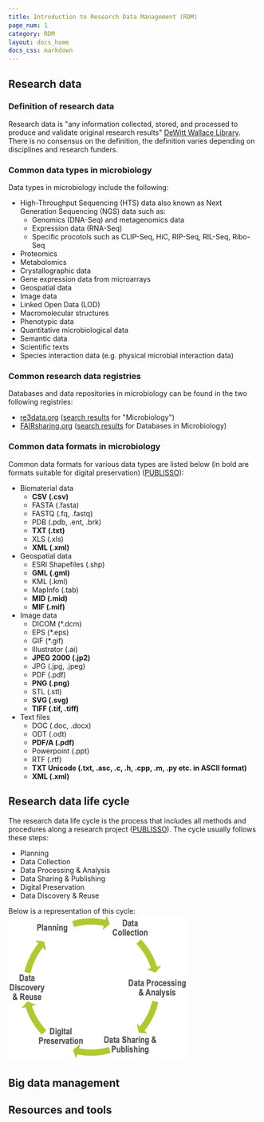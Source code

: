 ```yaml
---
title: Introduction to Research Data Management (RDM)
page_num: 1
category: RDM
layout: docs_home
docs_css: markdown
---
```

## Research data

### Definition of research data
Research data is "any information collected, stored, and processed to produce and validate original research results" [DeWitt Wallace Library](https://libguides.macalester.edu/data1). There is no consensus on the definition, the definition varies depending on disciplines and research funders. 

### Common data types in microbiology
Data types in microbiology include the following:
* High-Throughput Sequencing (HTS) data also known as Next Generation Sequencing (NGS) data such as:
  * Genomics (DNA-Seq) and metagenomics data
  * Expression data (RNA-Seq)
  * Specific procotols such as CLIP-Seq, HiC, RIP-Seq, RIL-Seq, Ribo-Seq
* Proteomics
* Metabolomics
* Crystallographic data
* Gene expression data from microarrays
* Geospatial data
* Image data
* Linked Open Data (LOD)
* Macromolecular structures
* Phenotypic data
* Quantitative microbiological data
* Semantic data
* Scientific texts
* Species interaction data (e.g. physical microbial interaction data)

### Common research data registries
Databases and data repositories in microbiology can be found in the two following registries:
* [re3data.org](https://www.re3data.org/) ([search results](https://www.re3data.org/search?query=Microbiology) for "Microbiology")
* [FAIRsharing.org](https://fairsharing.org/) ([search results](https://fairsharing.org/search?fairsharingRegistry=Database&subjects=microbiology&page=1) for Databases in Microbiology)

### Common data formats in microbiology
Common data formats for various data types are listed below (in bold are formats suitable for digital preservation) ([PUBLISSO](https://www.publisso.de/en/research-data-management/rd-archiving/)):
* Biomaterial data
    * **CSV (.csv)**
    * FASTA (.fasta)
    * FASTQ (.fq, .fastq)
    * PDB (.pdb, .ent, .brk)
    * **TXT (.txt)**
    * XLS (.xls)
    * **XML (.xml)**
* Geospatial data
    * ESRI Shapefiles (.shp)
    * **GML (.gml)**
    * KML (.kml)
    * MapInfo (.tab)
    * **MID (.mid)**
    * **MIF (.mif)**
* Image data
    * DICOM (*.dcm)
    * EPS (*.eps)
    * GIF (*.gif)
    * Illustrator (.ai)
    * **JPEG 2000 (.jp2)**
    * JPG (.jpg, .jpeg)
    * PDF (.pdf)
    * **PNG (.png)**
    * STL (.stl)
    * **SVG (.svg)**
    * **TIFF (.tif, .tiff)**
* Text files
    * DOC (.doc, .docx)
    * ODT (.odt)
    * **PDF/A (.pdf)**
    * Powerpoint (.ppt)
    * RTF (.rtf)
    * **TXT Unicode (.txt, .asc, .c, .h, .cpp, .m, .py etc. in ASCII format)**
    * **XML (.xml)**

## Research data life cycle

The research data life cycle is the process that includes all methods and procedures along a research project ([PUBLISSO](https://www.publisso.de/en/research-data-management/)). The cycle usually follows these steps:
* Planning
* Data Collection
* Data Processing & Analysis
* Data Sharing & Publishing
* Digital Preservation
* Data Discovery & Reuse

Below is a representation of this cycle:
![Research data life cycle](./assets/img/research_data_life_cycle.png)

## Big data management

## Resources and tools
